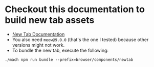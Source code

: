 
# Checkout this documentation to build new tab assets

* [New Tab Documentation](https://firefox-source-docs.mozilla.org/browser/components/newtab/docs/index.html)
* You also need `meow@9.0.0` (that's the one I tested) because other versions might not work.
* To bundle the new tab, execute the following:

```
./mach npm run bundle --prefix=browser/components/newtab
```

